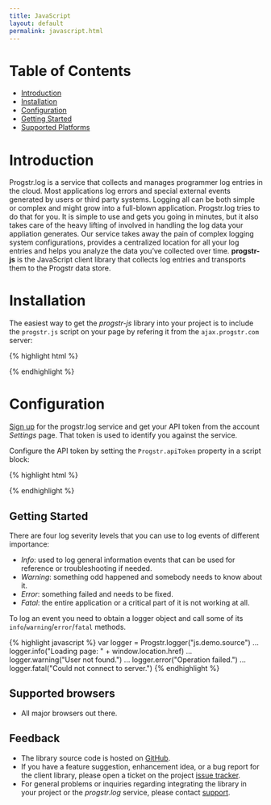 ```yaml
---
title: JavaScript
layout: default
permalink: javascript.html
---
```

Table of Contents
=================
* [Introduction](#introduction)
* [Installation](#installation)
* [Configuration](#configuration)
* [Getting Started](#getting_started)
* [Supported Platforms](#supported_platforms)

Introduction
=====================
Progstr.log is a service that collects and manages programmer log entries in the cloud. Most applications log errors and special external events generated by users or third party systems. Logging all can be both simple or complex and might grow into a full-blown application. Progstr.log tries to do that for you. It is simple to use and gets you going in minutes, but it also takes care of the heavy lifting of involved in handling the log data your appliation generates. Our service takes away the pain of complex logging system configurations, provides a centralized location for all your log entries and helps you analyze the data you’ve collected over time. **progstr-js** is the JavaScript client library that collects log entries and transports them to the Progstr data store.

Installation
============

The easiest way to get the *progstr-js* library into your project is to include the `progstr.js` script on your page by refering it from the `ajax.progstr.com` server:

{% highlight html %}
<script type="text/javascript" src="http://ajax.progstr.com/progstr-js/1.0.0/progstr.js"></script>
{% endhighlight %}

Configuration
=============

[Sign up](https://app.progstr.com/signup) for the progstr.log service and get your API token from the account *Settings* page. That token is used to identify you against the service.

Configure the API token by setting the `Progstr.apiToken` property in a script block:

{% highlight html %}
<script type="text/javascript">
    Progstr.apiToken = "6f413b64-a8e1-4e25-b9e6-d83acf26ccba"
</script>
{% endhighlight %}

Getting Started
-------------------------
There are four log severity levels that you can use to log events of different importance:

* *Info*: used to log general information events that can be used for reference or troubleshooting if needed.
* *Warning*: something odd happened and somebody needs to know about it.
* *Error*: something failed and needs to be fixed.
* *Fatal*: the entire application or a critical part of it is not working at all.

To log an event you need to obtain a logger object and call some of its `info`/`warning`/`error`/`fatal` methods.

{% highlight javascript %}
var logger = Progstr.logger("js.demo.source")
...
logger.info("Loading page: " + window.location.href)
...
logger.warning("User not found.")
...
logger.error("Operation failed.")
...
logger.fatal("Could not connect to server.")
{% endhighlight %}

Supported browsers
------------------------
* All major browsers out there.

Feedback
--------
* The library source code is hosted on [GitHub](https://github.com/progstr/progstr-js).
* If you have a feature suggestion, enhancement idea, or a bug report for the client library, please open a ticket on the project [issue tracker](https://github.com/progstr/progstr-js/issues).
* For general problems or inquiries regarding integrating the library in your project or the *progstr.log* service, please contact [support](http://support.progstr.com).
